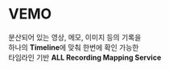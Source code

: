 # VEMO

분산되어 있는 영상, 메모, 이미지 등의 기록을</br> 하나의 **Timeline**에 맞춰 한번에 확인 가능한 </br>타임라인 기반 **ALL Recording Mapping Service**

